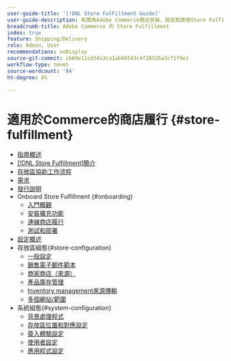 ```yaml
---
user-guide-title: '[!DNL Store FulFillment Guide]'
user-guide-description: 有關為Adobe Commerce商店安裝、設定和使用Store Fulfillment的詳細資訊。
breadcrumb-title: Adobe Commerce 的 Store Fulfillment
index: true
feature: Shipping/Delivery
role: Admin, User
recommendations: noDisplay
source-git-commit: cb69e11cd54a3ca1ab66543c4f28526a3cf1f9e1
workflow-type: tm+mt
source-wordcount: '84'
ht-degree: 8%

---
```



# 適用於Commerce的商店履行 {#store-fulfillment}

- [指南概述](guide-overview.md)
- [ [!DNL Store Fulfillment]簡介](introduction.md)
- [存放區協助工作流程](store-assist-modules.md)
- [需求](solution-requirements.md)
- [發行說明](release-notes.md)
- Onboard Store Fulfillment {#onboarding}
   - [入門概觀](onboard.md)
   - [安裝擴充功能](install.md)
   - [連線商店履行](connect-set-up-service.md)
   - [測試和部署](test-and-deploy.md)
- [設定概述](service-config-settings-overview.md)
- 存放區組態{#store-configuration}
   - [一般設定](enable-general.md)
   - [銷售電子郵件範本](sales-emails.md)
   - [商家商店（來源）](merchant-store-configuration.md)
   - [產品庫存管理](product-stock.md)
   - [Inventory management來源傳輸](inventory-stock-transfer.md)
   - [多個網站/範圍](multi-site-and-scope-config.md)
- 系統組態{#system-configuration}
   - [背景處理程式](background-processes.md)
   - [存放區位置和對應設定](store-location-map-provider-setup.md)
   - [簽入體驗設定](check-in-experience-setup.md)
   - [使用者設定](user-setup.md)
   - [應用程式設定](app-setup.md)


